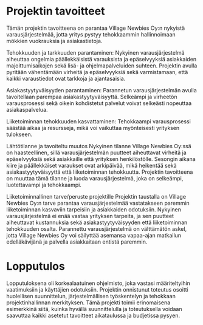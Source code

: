 # Projektin tavoitteet
Tämän projektin tavoitteena on parantaa Village Newbies Oy:n nykyistä varausjärjestelmää, jotta yritys pystyy tehokkaammin hallinnoimaan mökkien vuokrauksia ja asiakastietoja. 

Tehokkuuden ja tarkkuuden parantaminen: Nykyinen varausjärjestelmä aiheuttaa ongelmia päällekkäisistä varauksista ja epäselvyyksiä asiakkaiden majoittumisaikojen sekä lisä- ja ohjelmapalveluiden suhteen. Projektin avulla pyritään vähentämään virheitä ja epäselvyyksiä sekä varmistamaan, että kaikki varaustiedot ovat tarkkoja ja ajantasaisia.

Asiakastyytyväisyyden parantaminen: Parannetun varausjärjestelmän avulla tavoitellaan parempaa asiakastyytyväisyyttä. Selkeämpi ja virheetön varausprosessi sekä oikein kohdistetut palvelut voivat selkeästi nopeuttaa asiakaspalvelua.

Liiketoiminnan tehokkuuden kasvattaminen: Tehokkaampi varausprosessi säästää aikaa ja resursseja, mikä voi vaikuttaa myönteisesti yrityksen tulokseen.

Lähtötilanne ja tavoiteltu muutos
Nykyinen tilanne Village Newbies Oy:ssä on haasteellinen, sillä varausjärjestelmän puutteet aiheuttavat virheitä ja epäselvyyksiä sekä asiakkaille että yrityksen henkilöstölle. Sesongin aikana kiire ja päällekkäiset varaukset ovat arkipäivää, mikä heikentää sekä asiakastyytyväisyyttä että liiketoiminnan tehokkuutta. Projektin tavoitteena on muuttaa tämä tilanne ja luoda varausjärjestelmä, joka on selkeämpi, luotettavampi ja tehokkaampi.

Liiketoiminnallinen tarve/peruste projektille
Projektin taustalla on Village Newbies Oy:n tarve parantaa varausjärjestelmää vastatakseen paremmin liiketoiminnan kasvaviin tarpeisiin ja asiakkaiden odotuksiin. Nykyinen varausjärjestelmä ei enää vastaa yrityksen tarpeita, ja sen puutteet aiheuttavat kustannuksia sekä asiakastyytyväisyyden että liiketoiminnan tehokkuuden osalta. Parannettu varausjärjestelmä on välttämätön askel, jotta Village Newbies Oy voi säilyttää asemansa vapaa-ajan matkailun edelläkävijänä ja palvella asiakkaitaan entistä paremmin.

# Lopputulos
Lopputuloksena oli korkealaatuinen ohjelmisto, joka vastasi määriteltyihin vaatimuksiin ja käyttäjien odotuksiin. Projektin onnistunut toteutus osoitti huolellisen suunnittelun, järjestelmällisen työskentelyn ja tehokkaan projektinhallinnan merkityksen. Tämä projekti toimii erinomaisena esimerkkinä siitä, kuinka hyvällä suunnittelulla ja toteutuksella voidaan saavuttaa kaikki asetetut tavoitteet aikataulussa ja budjetissa pysyen.
